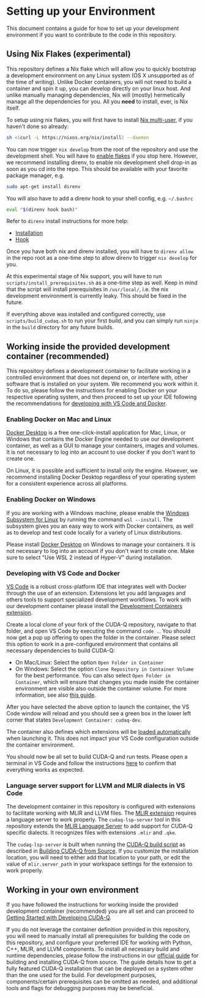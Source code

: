 # Setting up your Environment

This document contains a guide for how to set up your development environment if
you want to contribute to the code in this repository.

## Using Nix Flakes (experimental)

This repository defines a Nix flake which will allow you to quickly bootstrap a
development environment on any Linux system (OS X unsupported as of the time of
writing). Unlike Docker containers, you will not need to build a container and
spin it up, you can develop directly on your linux host. And unlike manually
managing dependencies, Nix will (mostly) hermetically manage all the
dependencies for you. All you **need** to install, ever, is Nix itself.

To setup using nix flakes, you will first have to install
[Nix multi-user](https://nixos.org/download/), if you haven't done so already:

```bash
sh <(curl -L https://nixos.org/nix/install) --daemon
```

You can now trigger `nix develop` from the root of the repository and use the
development shell. You will have to
[enable flakes](https://wiki.nixos.org/wiki/Flakes) if you stop here. However,
we recommend installing direnv, to enable nix development shell drop-in as soon
as you cd into the repo. This should be available with your favorite package
manager, e.g.

```bash
sudo apt-get install direnv
```

You will also have to add a direnv hook to your shell config, e.g. `~/.bashrc`

```bash
eval "$(direnv hook bash)"
```

Refer to `direnv` install instructions for more help:

- [Installation](https://direnv.net/docs/installation.html)
- [Hook](https://direnv.net/docs/hook.html)

Once you have both nix and direnv installed, you will have to `direnv allow` in
the repo root as a one-time step to allow direnv to trigger `nix develop` for
you.

At this experimental stage of Nix support, you will have to run
`scripts/install_prerequisites.sh` as a one-time step as well. Keep in mind that
the script will install prerequisites in `/usr/local/`, i.e. the nix development
environment is currently leaky. This should be fixed in the future.

If everything above was installed and configured correctly, use
`scripts/build_cudaq.sh` to run your first build, and you can simply run `ninja`
in the `build` directory for any future builds.

## Working inside the provided development container (recommended)

This repository defines a development container to facilitate working in a
controlled environment that does not depend on, or interfere with, other
software that is installed on your system. We recommend you work within it. To
do so, please follow the instructions for enabling Docker on your respective
operating system, and then proceed to set up your IDE following the
recommendations for
[developing with VS Code and Docker](#developing-with-vs-code-and-docker).

### Enabling Docker on Mac and Linux

[Docker Desktop][docker_desktop_install] is a free one-click-install application
for Mac, Linux, or Windows that contains the Docker Engine needed to use our
development container, as well as a GUI to manage your containers, images and
volumes. It is not necessary to log into an account to use docker if you don't
want to create one.

On Linux, it is possible and sufficient to install only the engine. However, we
recommend installing Docker Desktop regardless of your operating system for a
consistent experience across all platforms.

### Enabling Docker on Windows

If you are working with a Windows machine, please enable the
[Windows Subsystem for Linux][wsl] by running the command `wsl --install`. The
subsystem gives you an easy way to work with Docker containers, as well as to
develop and test code locally for a variety of Linux distributions.

Please install [Docker Desktop][docker_desktop_install] on Windows to manage
your containers. It is not necessary to log into an account if you don't want to
create one. Make sure to select "Use WSL 2 instead of Hyper-V" during
installation.

### Developing with VS Code and Docker

[VS Code][vs_code] is a robust cross-platform IDE that integrates well with
Docker through the use of an extension. Extensions let you add languages and
others tools to support specialized development workflows. To work with our
development container please install the
[Development Containers extension][dev_container_extension].

Create a local clone of your fork of the CUDA-Q repository, navigate to that
folder, and open VS Code by executing the command `code .`. You should now get a
pop up offering to open the folder in the container. Please select this option
to work in a pre-configured environment that contains all necessary dependencies
to build CUDA-Q:

- On Mac/Linux: Select the option `Open Folder in Container`
- On Windows: Select the option `Clone Repository in Container Volume` for the
  best performance. You can also select `Open Folder in Container`, which will
  ensure that changes you made inside the container environment are visible also
  outside the container volume. For more information, see also
  [this guide][clone_in_container].

After you have selected the above option to launch the container, the VS Code
window will reload and you should see a green box in the lower left corner that
states `Development Container: cudaq-dev`.

The container also defines which extensions will be
[loaded automatically](.devcontainer/devcontainer.json) when launching it. This
does not impact your VS Code configuration outside the container environment.

You should now be all set to build CUDA-Q and run tests. Please open a terminal
in VS Code and follow the instructions [here](./Building.md) to confirm that
everything works as expected.

### Language server support for LLVM and MLIR dialects in VS Code

The development container in this repository is configured with extensions to
facilitate working with MLIR and LLVM files. The
[MLIR extension][mlir_extension] requires a language server to work properly.
The `cudaq-lsp-server` tool in this repository extends the
[MLIR Language Server](https://mlir.llvm.org/docs/Tools/MLIRLSP/) to add support
for CUDA-Q specific dialects. It recognizes files with extensions `.mlir` and
`.qke`.

The `cudaq-lsp-server` is built when running the
[CUDA-Q build script](./scripts/build_cudaq.sh) as described in
[Building CUDA-Q from Source](./Building.md). If you customize the installation
location, you will need to either add that location to your path, or edit the
value of `mlir.server_path` in your workspace settings for the extension to work
properly.

## Working in your own environment

If you have followed the instructions for working inside the provided
development container (recommended) you are all set and can proceed to
[Getting Started with Developing CUDA-Q](./Building.md).

If you do not leverage the container definition provided in this repository, you
will need to manually install all prerequisites for building the code on this
repository, and configure your preferred IDE for working with Python, C++, MLIR,
and LLVM components. To install all necessary build and runtime dependencies,
please follow the instructions in our [official guide][data_center_install] for
building and installing CUDA-Q from source. The guide details how to get a fully
featured CUDA-Q installation that can be deployed on a system other than the one
used for the build. For development purposes, components/certain prerequisites
can be omitted as needed, and additional tools and flags for debugging purposes
may be beneficial.

[clone_in_container]: https://code.visualstudio.com/docs/devcontainers/containers#_quick-start-open-a-git-repository-or-github-pr-in-an-isolated-container-volume
[data_center_install]: https://nvidia.github.io/cuda-quantum/latest/using/install/data_center_install.html
[dev_container_extension]: https://marketplace.visualstudio.com/items?itemName=ms-vscode-remote.remote-containers
[docker_desktop_install]: https://docs.docker.com/get-docker
[mlir_extension]: https://marketplace.visualstudio.com/items?itemName=llvm-vs-code-extensions.vscode-mlir
[vs_code]: https://code.visualstudio.com/download
[wsl]: https://learn.microsoft.com/en-us/windows/wsl/install

